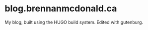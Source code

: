# blog.brennanmcdonald.ca <br>



<div>My blog, built using the HUGO build system. Edited with gutenburg.</div>

